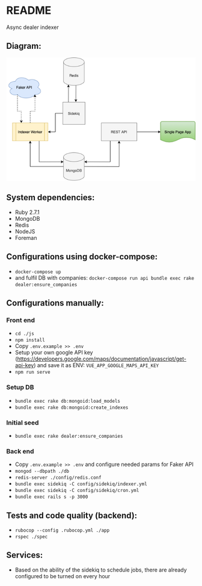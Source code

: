 # README
Async dealer indexer

## Diagram:
![uml](https://github.com/svmax/dealer/blob/master/vendor/github/on.png)

## System dependencies:
* Ruby 2.7.1
* MongoDB
* Redis
* NodeJS
* Foreman
## Configurations using docker-compose:
* `docker-compose up`
* and fulfil DB with companies: `docker-compose run api bundle exec rake dealer:ensure_companies`

## Configurations manually:
### Front end
* `cd ./js`
* `npm install`
* Copy `.env.example >> .env`
* Setup your own google API key (https://developers.google.com/maps/documentation/javascript/get-api-key) and save it as ENV: `VUE_APP_GOOGLE_MAPS_API_KEY`
* `npm run serve`

### Setup DB
* `bundle exec rake db:mongoid:load_models`
* `bundle exec rake db:mongoid:create_indexes`

### Initial seed
* `bundle exec rake dealer:ensure_companies`
### Back end
* Copy `.env.example >> .env` and configure needed params for Faker API
* `mongod --dbpath ./db`
* `redis-server ./config/redis.conf`
* `bundle exec sidekiq -C config/sidekiq/indexer.yml`
* `bundle exec sidekiq -C config/sidekiq/cron.yml`
* `bundle exec rails s -p 3000`
## Tests and code quality (backend):
* `rubocop --config .rubocop.yml ./app`
* `rspec ./spec`

## Services:
* Based on the ability of the sidekiq to schedule jobs, there are already configured to be turned on every hour

